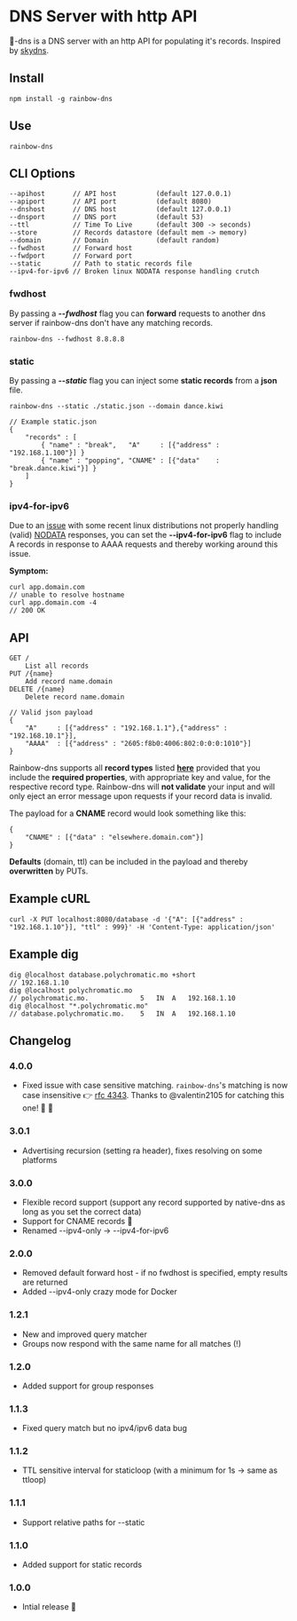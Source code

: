 # DNS Server with http API

:rainbow:-dns is a DNS server with an http API for populating it's records. Inspired by [skydns](https://github.com/skynetservices/skydns).

## Install

    npm install -g rainbow-dns

## Use

    rainbow-dns

## CLI Options

    --apihost       // API host          (default 127.0.0.1)
    --apiport       // API port          (default 8080)
    --dnshost       // DNS host          (default 127.0.0.1)
    --dnsport       // DNS port          (default 53)
    --ttl           // Time To Live      (default 300 -> seconds)
    --store         // Records datastore (default mem -> memory)
    --domain        // Domain            (default random)
    --fwdhost       // Forward host
    --fwdport       // Forward port
    --static        // Path to static records file
    --ipv4-for-ipv6 // Broken linux NODATA response handling crutch

### fwdhost

By passing a ***\-\-fwdhost*** flag you can **forward** requests to another dns server if rainbow-dns don't have any matching records.

    rainbow-dns --fwdhost 8.8.8.8

### static

By passing a ***\-\-static*** flag you can inject some **static records** from a **json** file.

    rainbow-dns --static ./static.json --domain dance.kiwi

    // Example static.json
    {
        "records" : [
            { "name" : "break",   "A"     : [{"address" : "192.168.1.100"}] }
            { "name" : "popping", "CNAME" : [{"data"    : "break.dance.kiwi"}] }
        ]
    }

### ipv4-for-ipv6

Due to an [issue](https://github.com/asbjornenge/rainbow-dns/issues/5) with some recent linux distributions not properly handling (valid) [NODATA](https://www.ietf.org/rfc/rfc2308.txt) responses, you can set the **\-\-ipv4-for-ipv6** flag to include A records
in response to AAAA requests and thereby working around this issue.

**Symptom:**

    curl app.domain.com
    // unable to resolve hostname
    curl app.domain.com -4
    // 200 OK

## API

    GET /
        List all records
    PUT /{name}
        Add record name.domain
    DELETE /{name}
        Delete record name.domain

    // Valid json payload
    {
        "A"     : [{"address" : "192.168.1.1"},{"address" : "192.168.10.1"}],
        "AAAA"  : [{"address" : "2605:f8b0:4006:802:0:0:0:1010"}]
    }

Rainbow-dns supports all **record types** listed **[here](https://github.com/tjfontaine/node-dns#resourcerecord)** provided that you include the **required properties**, with appropriate key and value, for the respective record type. Rainbow-dns will **not validate** your input and will only eject an error message upon requests if your record data is invalid.

The payload for a **CNAME** record would look something like this:

    {
        "CNAME" : [{"data" : "elsewhere.domain.com"}]
    }

**Defaults** (domain, ttl) can be included in the payload and thereby **overwritten** by PUTs.

## Example cURL

    curl -X PUT localhost:8080/database -d '{"A": [{"address" : "192.168.1.10"}], "ttl" : 999}' -H 'Content-Type: application/json'

## Example dig

    dig @localhost database.polychromatic.mo +short
    // 192.168.1.10
    dig @localhost polychromatic.mo
    // polychromatic.mo.             5   IN  A   192.168.1.10
    dig @localhost "*.polychromatic.mo"
    // database.polychromatic.mo.    5   IN  A   192.168.1.10

## Changelog

### 4.0.0

* Fixed issue with case sensitive matching. `rainbow-dns`'s matching is now case insensitive :point_right: [rfc 4343](https://tools.ietf.org/html/rfc4343). Thanks to @valentin2105 for catching this one! :rainbow: :tada:

### 3.0.1

* Advertising recursion (setting ra header), fixes resolving on some platforms

### 3.0.0

* Flexible record support (support any record supported by native-dns as long as you set the correct data)
* Support for CNAME records :tada:
* Renamed --ipv4-only -> --ipv4-for-ipv6

### 2.0.0

* Removed default forward host - if no fwdhost is specified, empty results are returned
* Added --ipv4-only crazy mode for Docker

### 1.2.1

* New and improved query matcher
* Groups now respond with the same name for all matches (!)

### 1.2.0

* Added support for group responses

### 1.1.3

* Fixed query match but no ipv4/ipv6 data bug

### 1.1.2

* TTL sensitive interval for staticloop (with a minimum for 1s -> same as ttloop)

### 1.1.1

* Support relative paths for --static

### 1.1.0

* Added support for static records

### 1.0.0

* Intial release :tada:
